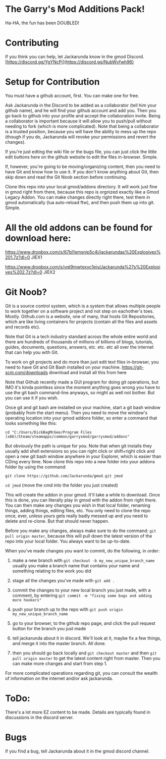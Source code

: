 # The Garry's Mod Additions Pack!

Ha-HA, the fun has been DOUBLED!

# Contributing

If you think you can help, let Jackarunda know in the gmod Discord.
[https://discord.gg/YgYNcPj](https://discord.gg/NubWvfwh96)

# Setup for Contribution

You must have a github account, first. You can make one for free.

Ask Jackarunda in the Discord to be added as a collaborator (tell him your github name), and he will find your github account and add you. Then you go back to github into your profile and accept the collaboration invite. Being a collaborator is important because it will allow you to push/pull without needing to fork (which is more complicated). Note that being a collaborator is a trusted position, because you will have the ability to mess up the repo (though if you do, Jackarunda will revoke your permissions and revert the changes).

If you're just edting the wiki file or the bugs file, you can just click the little edit buttons here on the github website to edit the files in-browser. Simple.

If, however, you're going to be moving/organizing content, then you need to have Git and know how to use it.
If you don't know anything about Git, then skip down and read the Git Noob section before continuing.

Clone this repo into your local gmod/addons directory. It will work just fine in gmod right from there, because this repo is orgnized exactly like a Gmod Legacy Addon. You can make changes directly right there, test them in gmod automatically (lua auto-reload ftw), and then push them up into git. Simple.

# All the old addons can be found for download here:

https://www.dropbox.com/s/67bl1emsnip5c4j/jackarundas%20Explosives%201.7z?dl=0
JIEX1

https://www.dropbox.com/s/vqt9mwtgxyc1eiv/Jackarunda%27s%20Explosives%202.7z?dl=0
JIEX2

# Git Noob?

Git is a source control system, which is a system that allows multiple people to work together on a software project and not step on eachother's toes. Mostly. Github.com is a website, one of many, that hosts Git Repositories, which are like living containers for projects (contain all the files and assets and records etc).

Note that Git is a tech industry standard across the whole entire world and there are hundreds of thousands of millions of billions of blogs, tutorials, guides, documents, questions, answers, etc. etc. etc all over the internet that can help you with Git.

To work on git projects and do more than just edit text files in-browser, you need to have Git and Git Bash installed on your machine.
https://git-scm.com/downloads download and install all this from here

Note that Github recently made a GUI program for doing git operations, but IMO it's kinda pointless since the moment anything goes wrong you have to use the git bash command-line anyways, so might as well not bother. But you can use it if you wish.

Once git and git bash are installed on your machine, start a git bash window (probably from the start menu). Then you need to move the window's operating location into your gmod addons folder, so enter a command that looks something like this:

`cd "C:/Users/DickBagMcGee/Program Files (x86)/Steam/steamapps/common/garrysmod/garrysmod/addons"`

But obviously the path is unique for you. Note that when git installs they usually add shell extensions so you can right click or shift+right click and open a new git bash window anywhere in your Explorer, which is easier than CDing every time. Now clone this repo into a new folder into your addons folder by using the command:

`git clone https://github.com/Jackarunda/gmod.git jmod`

`cd jmod` (move the cmd into the folder you just created)

This will create the addon in your gmod. It'll take a while to download. Once this is done, you can literally play in gmod with the addon from right there. You can then make any changes you wish in that local folder, renaming things, adding things, editing files, etc. You only need to clone the repo once, ever, unless yours gets really badly messed up and you need to delete and re-clone. But that should never happen.

Before you make any changes, always make sure to do the command: `git pull origin master`, because this will pull down the latest version of the repo into your local folder. You always want to be up-to-date.

When you've made changes you want to commit, do the following, in order:

1. make a new branch with 
`git checkout -b my_new_unique_branch_name`
usually you make a branch name that contains your name and something relating to the work you did

2. stage all the changes you've made with 
`git add .`

3. commit the changes to your new local branch you just made, with a comment, by entering 
`git commit -m "fixing some bugs and adding more hookers"`

4. push your branch up to the repo with 
`git push origin my_new_unique_branch_name`

5. go to your browser, to the github repo page, and click the pull request button for the branch you just made

6. tell jackarunda about it in discord. We'll look at it, maybe fix a few things, and merge it into the master branch. All done.

7. then you should go back locally and `git checkout master` and then `git pull origin master` to get the latest content right from master. Then you can make more changes and start from step 1.

For more complicated operations regarding git, you can consult the wealth of information on the internet and/or ask jackarunda.

# ToDo:

There's a lot more EZ content to be made. Details are typically found in discussions in the discord server.

# Bugs

If you find a bug, tell Jackarunda about it in the gmod discord channel.

